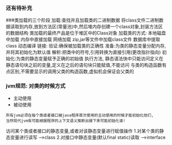 ###  还有待补充

###类加载的三个阶段
    加载:查找并且加载类的二进制数据
        将class文件二进制数据读取到内存,放到方法区(常量池)中,然后堆内存创建一个class对象,封装方法区的数据结构
        类加载的最终产品是位于堆区中的Class对象
        加载类的方式:
            本地磁盘中加载
            内存中直接加载
            网络加载
            zip,jar等文件中加载class文件
            数据库中提取class
            动态编译
    链接:
        验证:确保被加载类的正确性
        准备:为类的静态变量分配内存,并将其初始化为默认值
        解析:把类中的符号,引用转换为直接引用(更改指针指向)
    初始化:为类的静态变量赋予正确的初始值
        执行<init>方法,
        静态语法快中只能访问定义在静态语句块之前的变量,定义在之后的语句块只能赋值,不能访问
        <init>与类的构造函数有点区别,不需要显示的调用父类的构造函数,虚拟机会保证会<init>父类的<init>
        
        

### jvm规范: 对类的时候方式
- 主动使用 
- 被动使用
```$xslt
所有jvm必须在每个类或者接口被java程序首次使用的主动使用的时候才能初始化他们,
当然现代jvm有可能根据程序的上下文语义推断出接下来可能初始化谁!
```

访问某个类或者接口的静态变量,或者对该静态变量进行赋值操作
1.对某个类的静态变量进行读写 -->class
2.对接口中静态变量(默认final static)读取 -->interface

    
